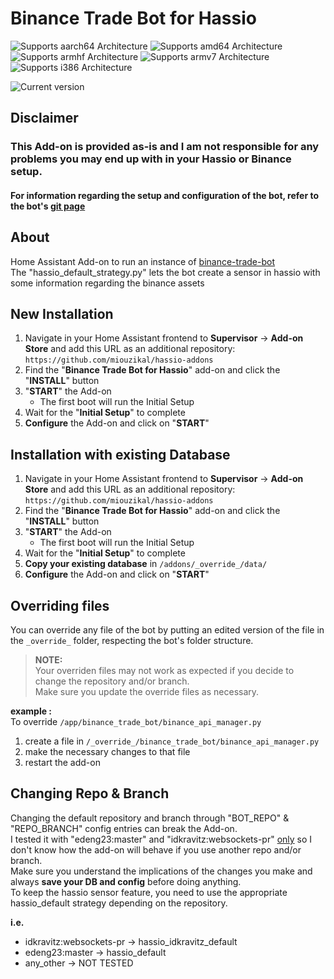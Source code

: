 # Binance Trade Bot for Hassio

![Supports aarch64 Architecture][aarch64-shield] ![Supports amd64 Architecture][amd64-shield] ![Supports armhf Architecture][armhf-shield] ![Supports armv7 Architecture][armv7-shield] ![Supports i386 Architecture][i386-shield]

![Current version][version]

## Disclaimer
### This Add-on is provided as-is and I am not responsible for any problems you may end up with in your Hassio or Binance setup.
#### For information regarding the setup and configuration of the bot, refer to the bot's [git page](https://github.com/edeng23/binance-trade-bot)

## About

Home Assistant Add-on to run an instance of [binance-trade-bot](https://github.com/edeng23/binance-trade-bot)  
The "hassio_default_strategy.py" lets the bot create a sensor in hassio with some information regarding the binance assets

## New Installation

1. Navigate in your Home Assistant frontend to **Supervisor** -> **Add-on Store** and add this URL as an additional repository: `https://github.com/miouzikal/hassio-addons`
2. Find the "**Binance Trade Bot for Hassio**" add-on and click the "**INSTALL**" button
3. "**START**" the Add-on
   * The first boot will run the Initial Setup
4. Wait for the "**Initial Setup**" to complete
5. **Configure** the Add-on and click on "**START**"

## Installation with existing Database

1. Navigate in your Home Assistant frontend to **Supervisor** -> **Add-on Store** and add this URL as an additional repository: `https://github.com/miouzikal/hassio-addons`
2. Find the "**Binance Trade Bot for Hassio**" add-on and click the "**INSTALL**" button
3. "**START**" the Add-on
   * The first boot will run the Initial Setup
4. Wait for the "**Initial Setup**" to complete
5. **Copy your existing database** in `/addons/_override_/data/`
6. **Configure** the Add-on and click on "**START**"

## Overriding files

You can override any file of the bot by putting an edited version of the file in the `_override_` folder, respecting the bot's folder structure.  
> **NOTE:**  
> Your overriden files may not work as expected if you decide to change the repository and/or branch.  
> Make sure you update the override files as necessary.

**example :**  
To override `/app/binance_trade_bot/binance_api_manager.py`
  1. create a file in `/_override_/binance_trade_bot/binance_api_manager.py`
  2. make the necessary changes to that file
  3. restart the add-on  

## Changing Repo & Branch

Changing the default repository and branch through "BOT_REPO" & "REPO_BRANCH" config entries can break the Add-on.  
I tested it with "edeng23:master" and "idkravitz:websockets-pr" <u>only</u> so I don't know how the add-on will behave if you use another repo and/or branch.  
Make sure you understand the implications of the changes you make and always **save your DB and config** before doing anything.  
To keep the hassio sensor feature, you need to use the appropriate hassio_default strategy depending on the repository.

**i.e.**  
- idkravitz:websockets-pr -> hassio_idkravitz_default
- edeng23:master -> hassio_default
- any_other -> NOT TESTED


  
[aarch64-shield]: https://img.shields.io/badge/aarch64-yes-green.svg
[amd64-shield]: https://img.shields.io/badge/amd64-yes-green.svg
[armhf-shield]: https://img.shields.io/badge/armhf-yes-green.svg
[armv7-shield]: https://img.shields.io/badge/armv7-yes-green.svg
[i386-shield]: https://img.shields.io/badge/i386-yes-green.svg
[version]: https://img.shields.io/badge/version-v0.1.4-blue.svg
